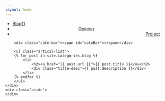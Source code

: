 ```yaml
---
layout: home
---
```


<div class="index-content blog">
    <div class="section">
        <ul class="artical-cate">
            <li class="on"><a href="./blog"><span>Blog11</span></a></li>
            <li style="text-align:center"><a href="./opinion"><span>Opinion</span></a></li>
            <li style="text-align:right"><a href="/project"><span>Project</span></a></li>
        </ul>

        <div class="cate-bar"><span id="cateBar"></span></div>

        <ul class="artical-list">
        {% for post in site.categories.blog %}
            <li>
                <h2><a href="{{ post.url }}">{{ post.title }}</a></h2>
                <div class="title-desc">{{ post.description }}</div>
            </li>
        {% endfor %}
        </ul>
    </div>
    <div class="aside">
    </div>
</div>

